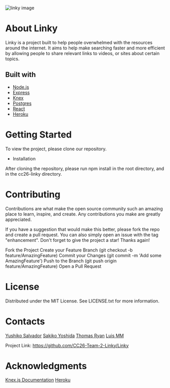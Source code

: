![linky image](/assets/screenshot.png)

# About Linky

Linky is a project built to help people overwhelmed with the resources around the internet. It aims to help make searching faster and more efficient by allowing people to share relevant links to videos, or sites about certain topics.

## Built with

- [Node.js](https://nodejs.org/)
- [Express](https://expressjs.com/)
- [Knex](http://knexjs.org/)
- [Postgres](https://www.postgresql.org/)
- [React](https://reactjs.org/)
- [Heroku](https://id.heroku.com/)

# Getting Started

To view the project, please clone our repository.

- Installation

After cloning the repository, please run npm install in the root directory, and in the cc26-linky directory.

# Contributing

Contributions are what make the open source community such an amazing place to learn, inspire, and create. Any contributions you make are greatly appreciated.

If you have a suggestion that would make this better, please fork the repo and create a pull request. You can also simply open an issue with the tag "enhancement". Don't forget to give the project a star! Thanks again!

Fork the Project
Create your Feature Branch (git checkout -b feature/AmazingFeature)
Commit your Changes (git commit -m 'Add some AmazingFeature')
Push to the Branch (git push origin feature/AmazingFeature)
Open a Pull Request

# License

Distributed under the MIT License. See LICENSE.txt for more information.

# Contacts

[Yushiko Salvador](https://www.linkedin.com/in/yushiko-cloe-salvador-518431211/)
[Sakiko Yoshida](https://www.linkedin.com/in/sakiko-yoshida-she-her-a32343b/)
[Thomas Ryan](https://www.linkedin.com/in/the-thom-ryan/)
[Luis MM](https://www.linkedin.com/in/luis-monta%C3%B1omichel-62266617a/)

Project Link: https://github.com/CC26-Team-2-Linky/Linky

# Acknowledgments

[Knex.js Documentation](http://knexjs.org/)
[Heroku](https://devcenter.heroku.com/categories/nodejs-support)
